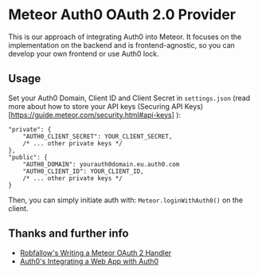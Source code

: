 Meteor Auth0 OAuth 2.0 Provider
===============================

This is our approach of integrating Auth0 into Meteor. It focuses on the implementation on the 
backend and is frontend-agnostic, so you can develop your own frontend or use Auth0 lock.


## Usage

Set your Auth0 Domain, Client ID and Client Secret in `settings.json` (read more about how to store
your API keys (Securing API Keys)[https://guide.meteor.com/security.html#api-keys] ):

```
"private": {
	"AUTH0_CLIENT_SECRET": YOUR_CLIENT_SECRET,
	/* ... other private keys */
},
"public": {
	"AUTH0_DOMAIN": yourauth0domain.eu.auth0.com
	"AUTH0_CLIENT_ID": YOUR_CLIENT_ID,
	/* ... other private keys */
}
```

Then, you can simply initiate auth with:
``` Meteor.loginWithAuth0() ```
on the client.


## Thanks and further info
- [Robfallow's Writing a Meteor OAuth 2 Handler](http://robfallows.github.io/2015/12/17/writing-an-oauth-2-handler.html)
- [Auth0's Integrating a Web App with Auth0](https://auth0.com/docs/oauth-web-protocol)